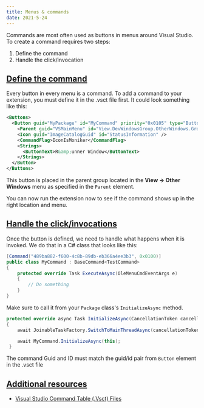 ```yaml
---
title: Menus & commands
date: 2021-5-24
---
```


Commands are most often used as buttons in menus around Visual Studio. To create a command requires two steps:

1. Define the command
2. Handle the click/invocation

## [Define the command](#define-the-command)
Every button in every menu is a command. To add a command to your extension, you must define it in the .vsct file first. It could look something like this:

```xml
<Buttons>
  <Button guid="MyPackage" id="MyCommand" priority="0x0105" type="Button">
    <Parent guid="VSMainMenu" id="View.DevWindowsGroup.OtherWindows.Group1"/>
    <Icon guid="ImageCatalogGuid" id="StatusInformation" />
    <CommandFlag>IconIsMoniker</CommandFlag>
    <Strings>
      <ButtonText>R&amp;unner Window</ButtonText>
    </Strings>
  </Button>
</Buttons>
```

This button is placed in the parent group located in the **View -> Other Windows** menu as specified in the `Parent` element.

You can now run the extension now to see if the command shows up in the right location and menu.

## [Handle the click/invocations](#handle-the-click)
Once the button is defined, we need to handle what happens when it is invoked. We do that in a C# class that looks like this:

```csharp
[Command("489ba882-f600-4c8b-89db-eb366a4ee3b3", 0x0100)]
public class MyCommand : BaseCommand<TestCommand>
{
    protected override Task ExecuteAsync(OleMenuCmdEventArgs e)
    {
        // Do something
    }
}
```

Make sure to call it from your `Package` class's `InitializeAsync` method.

```csharp
protected override async Task InitializeAsync(CancellationToken cancellationToken, IProgress<ServiceProgressData> progress)
{
    await JoinableTaskFactory.SwitchToMainThreadAsync(cancellationToken);

    await MyCommand.InitializeAsync(this);
 }    
```

The command Guid and ID must match the guid/id pair from `Button` element in the .vsct file

## [Additional resources](#additional-resources)

* [Visual Studio Command Table (.Vsct) Files](https://docs.microsoft.com/visualstudio/extensibility/internals/visual-studio-command-table-dot-vsct-files)
